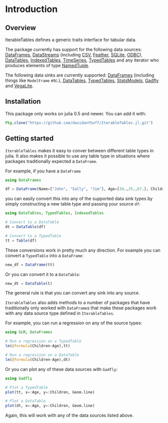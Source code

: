 # Introduction

## Overview

IterableTables defines a  generic traits interface for tabular data.

The package currently has support for the following data sources:
[DataFrames](https://github.com/JuliaStats/DataFrames.jl),
[DataStreams](https://github.com/JuliaData/DataStreams.jl)
(including [CSV](https://github.com/JuliaData/CSV.jl),
[Feather](https://github.com/JuliaStats/Feather.jl),
[SQLite](https://github.com/JuliaDB/SQLite.jl),
[ODBC](https://github.com/JuliaDB/ODBC.jl)),
[DataTables](https://github.com/JuliaData/DataTables.jl),
[IndexedTables](https://github.com/JuliaComputing/IndexedTables.jl),
[TimeSeries](https://github.com/JuliaStats/TimeSeries.jl),
[TypedTables](https://github.com/FugroRoames/TypedTables.jl) and
any iterator who produces elements of type
[NamedTuple](https://github.com/blackrock/NamedTuples.jl).

The following data sinks are currently supported:
[DataFrames](https://github.com/JuliaStats/DataFrames.jl) (including things
like `ModelFrame` etc.),
[DataTables](https://github.com/JuliaData/DataTables.jl),
[TypedTables](https://github.com/FugroRoames/TypedTables.jl),
[StatsModels](https://github.com/JuliaStats/StatsModels.jl),
[Gadfly](https://github.com/GiovineItalia/Gadfly.jl) and
[VegaLite](https://github.com/fredo-dedup/VegaLite.jl).

## Installation

This package only works on julia 0.5 and newer. You can add it with:
```julia
Pkg.clone("https://github.com/davidanthoff/IterableTables.jl.git")
```

## Getting started

`IterableTables` makes it easy to conver between different table types in julia. It also makes it possible to use any table type in situations where packages traditionally expected a `DataFrame`.

For example, if you have a `DataFrame`
```julia
using DataFrames

df = DataFrame(Name=["John", "Sally", "Jim"], Age=[34.,25.,67.], Children=[2,0,3])
```

you can easily convert this into any of the supported data sink types by simply constructing a new table type and passing your source `df`:
```julia
using DataTables, TypedTables, IndexedTables

# Convert to a DataTable
dt = DataTable(df)

# Convert to a TypedTable
tt = Table(df)
```
These conversions work in pretty much any direction. For example you can convert a `TypedTable` into a `DataFrame`:
```julia
new_df = DataFrame(tt)
```
Or you can convert it to a `DataTable`:
```julia
new_dt = DataTable(t)
```
The general rule is that you can convert any sink into any source.

`IterableTables` also adds methods to a number of packages that have traditionally only worked with `DataFrame`s that make these packages work with any data source type defined in `IterableTables`.

For example, you can run a regression on any of the source types:
```julia
using GLM, DataFrames

# Run a regression on a TypedTable
lm(@formula(Children~Age),tt)

# Run a regression on a DataTable
lm(@formula(Children~Age),dt)
```
Or you can plot any of these data sources with `Gadfly`:
```julia
using Gadfly

# Plot a TypedTable
plot(tt, x=:Age, y=:Children, Geom.line)

# Plot a DataTable
plot(dt, x=:Age, y=:Children, Geom.line)
```
Again, this will work with any of the data sources listed above.
